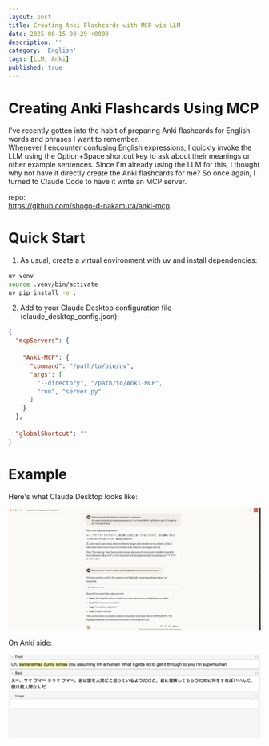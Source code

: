 ```yaml
---
layout: post
title: Creating Anki Flashcards with MCP via LLM
date: 2025-06-15 00:29 +0900
description: ''
category: 'English'
tags: [LLM, Anki]
published: true
---
```



# Creating Anki Flashcards Using MCP

I've recently gotten into the habit of preparing Anki flashcards for English words and phrases I want to remember.\
Whenever I encounter confusing English expressions, I quickly invoke the LLM using the Option+Space shortcut key to ask about their meanings or other example sentences. Since I'm already using the LLM for this, I thought why not have it directly create the Anki flashcards for me? So once again, I turned to Claude Code to have it write an MCP server.


repo:\
https://github.com/shogo-d-nakamura/anki-mcp



# Quick Start

1. As usual, create a virtual environment with uv and install dependencies:

```zsh
uv venv
source .venv/bin/activate
uv pip install -e .
```


2. Add to your Claude Desktop configuration file (claude_desktop_config.json):

```json
{
  "mcpServers": {
    
    "Anki-MCP": {
      "command": "/path/to/bin/uv",
      "args": [
        "--directory", "/path/to/Anki-MCP",
        "run", "server.py"
      ]
    }
  },

  "globalShortcut": ""
}
```


# Example

Here's what Claude Desktop looks like:


![alt text](/assets/img/2025_images/samalama.png)


On Anki side:


![alt text](/assets/img/2025_images/Anki_samalama.png)



